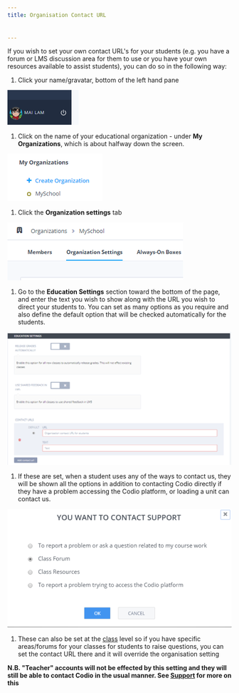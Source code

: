 ```yaml
---
title: Organisation Contact URL


---
```


If you wish to set your own contact URL's for your students (e.g. you have a forum or LMS discussion area for them to use or you have your own resources available to assist students), you can do so in the following way:

1. Click your name/gravatar, bottom of the left hand pane
<img alt="profile" src="/img/class_administration/profilepic.png" class="simple"/>

1. Click on the name of your  educational organization - under **My Organizations**, which is about halfway down the screen.
<img alt="organisation" src="/img/class_administration/addteachers/myschoolorg.png" class="simple"/>

1. Click the **Organization settings** tab
<img alt="organisation settings" src="/img/manage_organization/orgsettingstab.png" class="simple"/>

1. Go to the **Education Settings** section toward the  bottom of the page, and enter the text you wish to show along with the URL you wish to direct your students to. You can set as many options as you require and also define the default option that will be checked automatically for the students.
<img alt="organisation contact url" src="/img/manage_organization/org_releasegrades.png" class="simple"/>

1. If these are set, when a student uses any of the ways to contact us, they will be shown all the options in addition to contacting Codio directly if they have a problem accessing the Codio platform, or loading a unit can contact us.

<img alt="Student options" src="/img/manage_organization/studentoptions.png" class="simple"/>

1. These can also be set at the [class](/classes/classmanagement/classcontacturl) level so if you have specific areas/forums for your classes for students to raise questions, you can set the contact URL there and it will override the organisation setting

**N.B. "Teacher" accounts will not be effected by this setting and they will still be able to contact Codio in the usual manner. See [Support](/dashboard/support/) for more on this**
